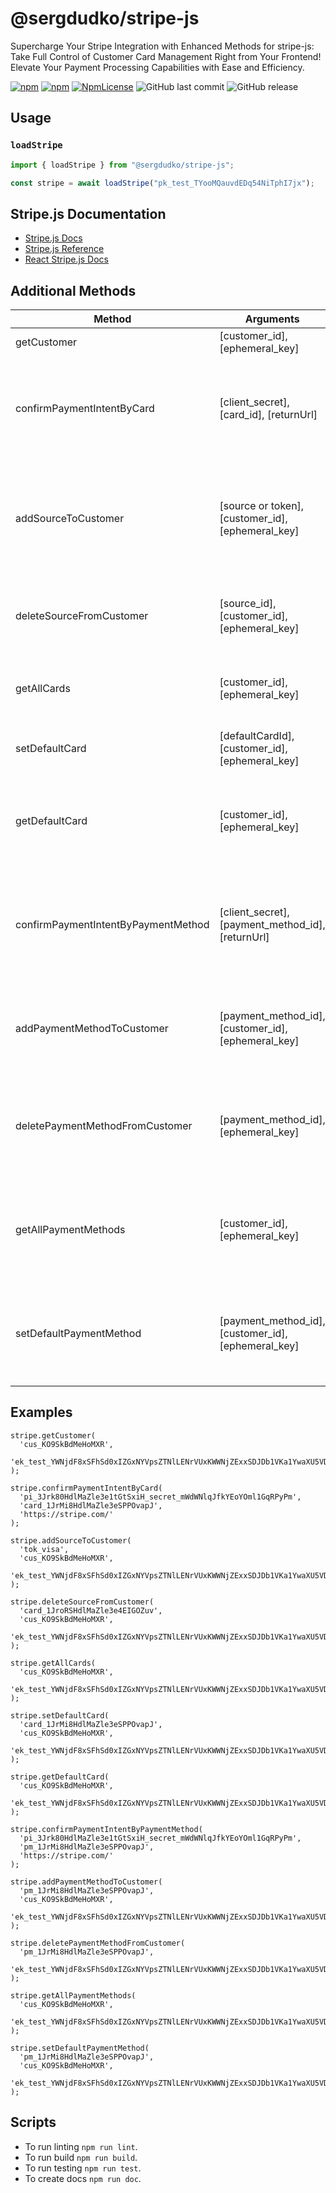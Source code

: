 # @sergdudko/stripe-js

Supercharge Your Stripe Integration with Enhanced Methods for stripe-js: Take Full Control of Customer Card Management Right from Your Frontend! Elevate Your Payment Processing Capabilities with Ease and Efficiency.

[![npm](https://img.shields.io/npm/v/@sergdudko/stripe-js.svg)](https://www.npmjs.com/package/@sergdudko/stripe-js)
[![npm](https://img.shields.io/npm/dy/@sergdudko/stripe-js.svg)](https://www.npmjs.com/package/@sergdudko/stripe-js)
[![NpmLicense](https://img.shields.io/npm/l/@sergdudko/stripe-js.svg)](https://www.npmjs.com/package/@sergdudko/stripe-js)
![GitHub last commit](https://img.shields.io/github/last-commit/siarheidudko/stripe-js.svg)
![GitHub release](https://img.shields.io/github/release/siarheidudko/stripe-js.svg)

## Usage

### `loadStripe`

```js
import { loadStripe } from "@sergdudko/stripe-js";

const stripe = await loadStripe("pk_test_TYooMQauvdEDq54NiTphI7jx");
```

## Stripe.js Documentation

- [Stripe.js Docs](https://stripe.com/docs/stripe-js)
- [Stripe.js Reference](https://stripe.com/docs/js)
- [React Stripe.js Docs](https://stripe.com/docs/stripe-js/react)

## Additional Methods

| Method                              | Arguments                                           | Description                                                                  |
| ----------------------------------- | --------------------------------------------------- | ---------------------------------------------------------------------------- |
| getCustomer                         | [customer_id], [ephemeral_key]                      | Get customer.                                                                |
| confirmPaymentIntentByCard          | [client_secret], [card_id], [returnUrl]             | Confirm payment intent with the user's payment card (sources api).           |
| addSourceToCustomer                 | [source or token], [customer_id], [ephemeral_key]   | Add payment card to customer (from source or token, sources api).            |
| deleteSourceFromCustomer            | [source_id], [customer_id], [ephemeral_key]         | Delete payment card from customer (sources api).                             |
| getAllCards                         | [customer_id], [ephemeral_key]                      | Get all cards from customer (sources api).                                   |
| setDefaultCard                      | [defaultCardId], [customer_id], [ephemeral_key]     | Set default card (sources api).                                              |
| getDefaultCard                      | [customer_id], [ephemeral_key]                      | Get customer default payment card (sources api).                             |
| confirmPaymentIntentByPaymentMethod | [client_secret], [payment_method_id], [returnUrl]   | Confirm payment intent with the user's payment method (payment methods api). |
| addPaymentMethodToCustomer          | [payment_method_id], [customer_id], [ephemeral_key] | Attach payment method to customer (payment methods api).                     |
| deletePaymentMethodFromCustomer     | [payment_method_id], [ephemeral_key]                | Detach payment method from customer (payment methods api).                   |
| getAllPaymentMethods                | [customer_id], [ephemeral_key]                      | Get all payment methods from customer (payment methods api).                 |
| setDefaultPaymentMethod             | [payment_method_id], [customer_id], [ephemeral_key] | Set customer default payment method (payment methods api).                   |

## Examples

```
stripe.getCustomer(
  'cus_KO9SkBdMeHoMXR',
  'ek_test_YWNjdF8xSFhSd0xIZGxNYVpsZTNlLENrVUxKWWNjZExxSDJDb1VKa1YwaXU5VDZVcmVmQXQ_00drAg7pBQ'
);

stripe.confirmPaymentIntentByCard(
  'pi_3Jrk80HdlMaZle3e1tGtSxiH_secret_mWdWNlqJfkYEoYOml1GqRPyPm',
  'card_1JrMi8HdlMaZle3eSPPOvapJ',
  'https://stripe.com/'
);

stripe.addSourceToCustomer(
  'tok_visa',
  'cus_KO9SkBdMeHoMXR',
  'ek_test_YWNjdF8xSFhSd0xIZGxNYVpsZTNlLENrVUxKWWNjZExxSDJDb1VKa1YwaXU5VDZVcmVmQXQ_00drAg7pBQ'
);

stripe.deleteSourceFromCustomer(
  'card_1JroRSHdlMaZle3e4EIGOZuv',
  'cus_KO9SkBdMeHoMXR',
  'ek_test_YWNjdF8xSFhSd0xIZGxNYVpsZTNlLENrVUxKWWNjZExxSDJDb1VKa1YwaXU5VDZVcmVmQXQ_00drAg7pBQ'
);

stripe.getAllCards(
  'cus_KO9SkBdMeHoMXR',
  'ek_test_YWNjdF8xSFhSd0xIZGxNYVpsZTNlLENrVUxKWWNjZExxSDJDb1VKa1YwaXU5VDZVcmVmQXQ_00drAg7pBQ'
);

stripe.setDefaultCard(
  'card_1JrMi8HdlMaZle3eSPPOvapJ',
  'cus_KO9SkBdMeHoMXR',
  'ek_test_YWNjdF8xSFhSd0xIZGxNYVpsZTNlLENrVUxKWWNjZExxSDJDb1VKa1YwaXU5VDZVcmVmQXQ_00drAg7pBQ'
);

stripe.getDefaultCard(
  'cus_KO9SkBdMeHoMXR',
  'ek_test_YWNjdF8xSFhSd0xIZGxNYVpsZTNlLENrVUxKWWNjZExxSDJDb1VKa1YwaXU5VDZVcmVmQXQ_00drAg7pBQ'
);

stripe.confirmPaymentIntentByPaymentMethod(
  'pi_3Jrk80HdlMaZle3e1tGtSxiH_secret_mWdWNlqJfkYEoYOml1GqRPyPm',
  'pm_1JrMi8HdlMaZle3eSPPOvapJ',
  'https://stripe.com/'
);

stripe.addPaymentMethodToCustomer(
  'pm_1JrMi8HdlMaZle3eSPPOvapJ',
  'cus_KO9SkBdMeHoMXR',
  'ek_test_YWNjdF8xSFhSd0xIZGxNYVpsZTNlLENrVUxKWWNjZExxSDJDb1VKa1YwaXU5VDZVcmVmQXQ_00drAg7pBQ'
);

stripe.deletePaymentMethodFromCustomer(
  'pm_1JrMi8HdlMaZle3eSPPOvapJ',
  'ek_test_YWNjdF8xSFhSd0xIZGxNYVpsZTNlLENrVUxKWWNjZExxSDJDb1VKa1YwaXU5VDZVcmVmQXQ_00drAg7pBQ'
);

stripe.getAllPaymentMethods(
  'cus_KO9SkBdMeHoMXR',
  'ek_test_YWNjdF8xSFhSd0xIZGxNYVpsZTNlLENrVUxKWWNjZExxSDJDb1VKa1YwaXU5VDZVcmVmQXQ_00drAg7pBQ'
);

stripe.setDefaultPaymentMethod(
  'pm_1JrMi8HdlMaZle3eSPPOvapJ',
  'cus_KO9SkBdMeHoMXR',
  'ek_test_YWNjdF8xSFhSd0xIZGxNYVpsZTNlLENrVUxKWWNjZExxSDJDb1VKa1YwaXU5VDZVcmVmQXQ_00drAg7pBQ'
);
```

## Scripts

- To run linting `npm run lint`.
- To run build `npm run build`.
- To run testing `npm run test`.
- To create docs `npm run doc`.
